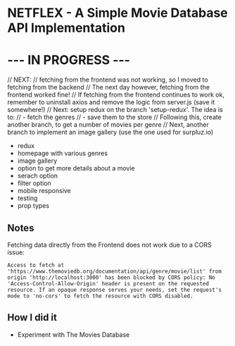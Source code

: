 # NETFLEX - A Simple Movie Database API Implementation

# --- IN PROGRESS ---

// NEXT:
// fetching from the frontend was not working, so I moved to fetching from the backend
// The next day however, fetching from the frontend worked fine!
// If fetching from the frontend continues to work ok, remember to uninstall axios and remove the logic from server.js (save it somewhere!)
// Next: setup redux on the branch 'setup-redux'. The idea is to:
// - fetch the genres
// - save them to the store
// Following this, create another branch, to get a number of movies per genre
// Next, another branch to implement an image gallery (use the one used for surpluz.io)

- redux
- homepage with various genres
- image gallery
- option to get more details about a movie
- serach option
- filter option
- mobile responsive
- testing
- prop types

## Notes

Fetching data directly from the Frontend does not work due to a CORS issue:
```
Access to fetch at 'https://www.themoviedb.org/documentation/api/genre/movie/list' from origin 'http://localhost:3000' has been blocked by CORS policy: No 'Access-Control-Allow-Origin' header is present on the requested resource. If an opaque response serves your needs, set the request's mode to 'no-cors' to fetch the resource with CORS disabled.
```

## How I did it

- Experiment with  The Movies Database